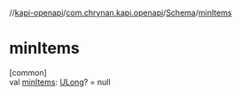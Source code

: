 //[kapi-openapi](../../../index.md)/[com.chrynan.kapi.openapi](../index.md)/[Schema](index.md)/[minItems](min-items.md)

# minItems

[common]\
val [minItems](min-items.md): [ULong](https://kotlinlang.org/api/latest/jvm/stdlib/kotlin/-u-long/index.html)? = null

